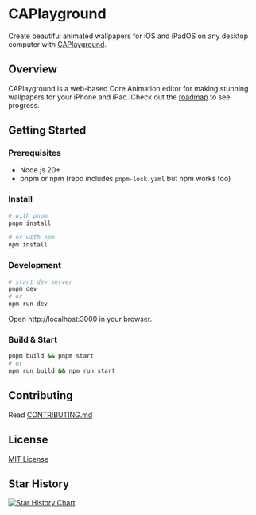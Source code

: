 # CAPlayground

Create beautiful animated wallpapers for iOS and iPadOS on any desktop computer with [CAPlayground](https://caplayground.pages.dev).

## Overview

CAPlayground is a web-based Core Animation editor for making stunning wallpapers for your iPhone and iPad. Check out the [roadmap](https://caplayground.pages.dev/roadmap) to see progress.

## Getting Started

### Prerequisites

- Node.js 20+
- pnpm or npm (repo includes `pnpm-lock.yaml` but npm works too)

### Install

```bash
# with pnpm
pnpm install

# or with npm
npm install
```

### Development

```bash
# start dev server
pnpm dev
# or
npm run dev
```

Open http://localhost:3000 in your browser.

### Build & Start

```bash
pnpm build && pnpm start
# or
npm run build && npm run start
```

## Contributing

Read [CONTRIBUTING.md](.github/CONTRIBUTING.md)

## License

[MIT License](LICENSE)

## Star History

[![Star History Chart](https://api.star-history.com/svg?repos=caplayground/caplayground&type=Date)](https://www.star-history.com/#caplayground/caplayground&Date)
